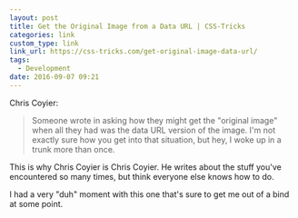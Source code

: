 ```yaml
---
layout: post
title: Get the Original Image from a Data URL | CSS-Tricks
categories: link
custom_type: link
link_url: https://css-tricks.com/get-original-image-data-url/
tags:
  - Development
date: 2016-09-07 09:21
---
```

Chris Coyier:

> Someone wrote in asking how they might get the "original image" when all they had was the data URL version of the image. I'm not exactly sure how you get into that situation, but hey, I woke up in a trunk more than once.

This is why Chris Coyier is Chris Coyier. He writes about the stuff you've encountered so many times, but think everyone else knows how to do.

I had a very "duh" moment with this one that's sure to get me out of a bind at some point.